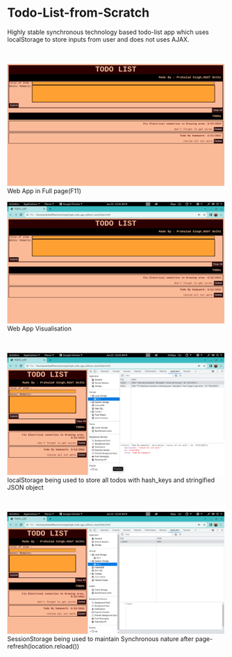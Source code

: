 # Todo-List-from-Scratch
Highly stable synchronous technology based todo-list app which uses localStorage to store inputs from user and does not uses AJAX.


<br><br>
<img src="./imgs/Screenshot from 2022-06-22 00-41-20.png" width="500" alt="English Alphabet SSD Representation">
Web App in Full page(F11)
<br><br>
<img src="./imgs/Screenshot from 2022-06-22 00-41-31.png" width="500" alt="English Alphabet SSD Representation">
Web App Visualisation

<br><br>
<img src="./imgs/Screenshot from 2022-06-22 00-43-05.png" width="500" alt="English Alphabet SSD Representation">
localStorage being used to store all todos with hash_keys and stringified JSON object

<br><br>
<img src="./imgs/Screenshot from 2022-06-22 00-44-15.png" width="500" alt="English Alphabet SSD Representation">
SessionStorage being used to maintain Synchronous nature after page-refresh(location.reload())
